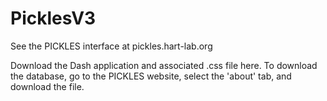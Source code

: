 # PicklesV3

See the PICKLES interface at pickles.hart-lab.org

Download the Dash application and associated .css file here. To download the database, go to the PICKLES website,
select the 'about' tab, and download the file.  
